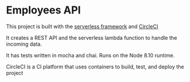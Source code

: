 
# Employees API

This project is built with the [serverless framework](https://serverless.com/) and [CircleCI](https://circleci.com/)

It creates a REST API and the serverless lambda function to handle the incoming data.

It has tests written in mocha and chai.  Runs on the Node 8.10 runtime.

CircleCI is a CI platform that uses containers to build, test, and deploy the project